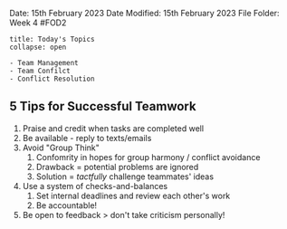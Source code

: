 Date: 15th February 2023
Date Modified: 15th February 2023
File Folder: Week 4
#FOD2  

```ad-abstract
title: Today's Topics
collapse: open

- Team Management
- Team Confilct
- Conflict Resolution

```

## 5 Tips for Successful Teamwork 

1. Praise and credit when tasks are completed well
2. Be available - reply to texts/emails
3. Avoid "Group Think"
	1. Confomrity in hopes for group harmony / conflict avoidance
	2. Drawback = potential problems are ignored
	3. Solution = *tactfully* challenge teammates' ideas
4. Use a system of checks-and-balances
	1. Set internal deadlines and review each other's work
	2. Be accountable!
5. Be open to feedback > don't take criticism personally!


